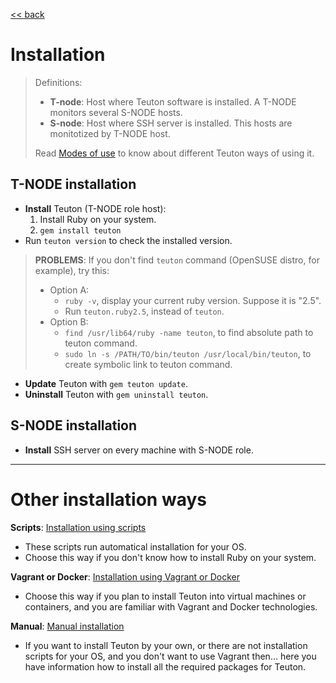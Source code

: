 [<< back](../../README.md)

# Installation

> Definitions:
> * **T-node**: Host where Teuton software is installed. A T-NODE monitors several S-NODE hosts.
> * **S-node**: Host where SSH server is installed. This hosts are monitotized by T-NODE host.
>
> Read [Modes of use](modes_of_use.md) to know about different Teuton ways of using it.

## T-NODE installation

* **Install** Teuton (T-NODE role host):
    1. Install Ruby on your system.
    2. `gem install teuton`
* Run `teuton version` to check the installed version.

> **PROBLEMS**: If you don't find `teuton` command (OpenSUSE distro, for example), try this:
> * Option A:
>     * `ruby -v`, display your current ruby version. Suppose it is "2.5".
>     * Run `teuton.ruby2.5`, instead of `teuton`.
> * Option B:
>     * `find /usr/lib64/ruby -name teuton`, to find absolute path to teuton command.
>     * `sudo ln -s /PATH/TO/bin/teuton /usr/local/bin/teuton`, to create symbolic link to teuton command.

* **Update** Teuton with `gem teuton update`.
* **Uninstall** Teuton with `gem uninstall teuton`.

## S-NODE installation

* **Install** SSH server on every machine with S-NODE role.

---
# Other installation ways

**Scripts**: [Installation using scripts](scripts.md)
* These scripts run automatical installation for your OS.
* Choose this way if you don't know how to install Ruby on your system.

**Vagrant or Docker**: [Installation using Vagrant or Docker](vagrant_docker.md)
* Choose this way if you plan to install Teuton into virtual machines or containers, and you are familiar with Vagrant and Docker technologies.

**Manual**: [Manual installation](manual.md)
* If you want to install Teuton by your own, or there are not installation scripts for your OS, and you don't want to use Vagrant then... here you have information how to install all the required packages for Teuton.
